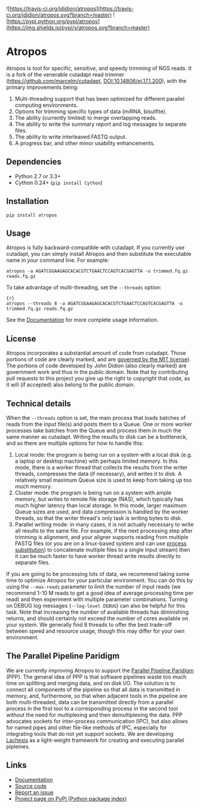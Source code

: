 ![https://travis-ci.org/jdidion/atropos](https://travis-ci.org/jdidion/atropos.svg?branch=master)
![https://pypi.python.org/pypi/atropos](https://img.shields.io/pypi/v/atropos.svg?branch=master)

# Atropos

Atropos is tool for specific, sensitive, and speedy trimming of NGS reads. It is a fork of the venerable cutadapt read trimmer (https://github.com/marcelm/cutadapt, [DOI:10.14806/ej.17.1.200](http://dx.doi.org/10.14806/ej.17.1.200)), with the primary improvements being:

1. Multi-threading support that has been optimized for different parallel computing environments.
2. Options for trimming specific types of data (miRNA, bisulfite).
3. The ability (currently limited) to merge overlapping reads.
4. The ability to write the summary report and log messages to separate files.
5. The ability to write interleaved FASTQ output.
6. A progress bar, and other minor usability enhancements.

## Dependencies

* Python 2.7 or 3.3+
* Cython 0.24+ (`pip install Cython`)

## Installation

`pip install atropos`

## Usage

Atropos is fully backward-compatible with cutadapt. If you currently use cutadapt, you can simply install Atropos and then substitute the executable name in your command line. For example:

```{r}
atropos -a AGATCGGAAGAGCACACGTCTGAACTCCAGTCACGAGTTA -o trimmed.fq.gz reads.fq.gz
```

To take advantage of multi-threading, set the `--threads` option:

```
{r}
atropos --threads 8 -a AGATCGGAAGAGCACACGTCTGAACTCCAGTCACGAGTTA -o trimmed.fq.gz reads.fq.gz
```

See the [Documentation](https://atropos.readthedocs.org/) for more complete usage information.

## License

Atropos incorporates a substantial amount of code from cutadapt. Those portions of code are clearly marked, and are [governed by the MIT license](https://github.com/marcelm/cutadapt/blob/master/LICENSE)). The portions of code developed by John Didion (also clearly marked) are government work and thus in the public domain. Note that by contributing pull requests to this project you give up the right to copyright that code, as it will (if accepted) also belong to the public domain.

## Technical details

When the `--threads` option is set, the main process that loads batches of reads from the input file(s) and posts them to a Queue. One or more worker processes take batches from the Queue and process them in much the same manner as cutadapt. Writing the results to disk can be a bottleneck, and so there are multiple options for how to handle this:

1. Local mode: the program is being run on a system with a local disk (e.g. a laptop or desktop machine) with perhaps limited memory. In this mode, there is a worker thread that collects the results from the writer threads, compresses the data (if necessary), and writes it to disk. A relatively small maximum Queue size is used to keep from taking up too much memory.
2. Cluster mode: the program is being run on a system with ample memory, but writes to remote file storage (NAS), which typically has much higher latency than local storage. In this mode, larger maximum Queue sizes are used, and data compression is handled by the worker threads, so that the writer thread's only task is writing bytes to disk.
3. Parallel writing mode: in many cases, it is not actually necessary to write all results to the same file. For example, if the next processing step after trimming is alignment, and your aligner supports reading from multiple FASTQ files (or you are on a linux-based system and can use [process substitution](http://www.tldp.org/LDP/abs/html/process-sub.html)) to concatenate multiple files to a single input stream) then it can be much faster to have worker thread write results directly to separate files.

If you are going to be processing lots of data, we recommend taking some time to optimize Atropos for your particular environment. You can do this by using the `--max-reads` parameter to limit the number of input reads (we recommend 1-10 M reads to get a good idea of average processing time per read) and then experiment with multiple parameter combinations. Turning on DEBUG log messages (`--log-level DEBUG`) can also be helpful for this task. Note that increasing the number of available threads has diminishing returns, and should certainly not exceed the number of cores available on your system. We generally find 8 threads to offer the best trade-off between speed and resource usage, though this may differ for your own environment.

## The Parallel Pipeline Paridigm

We are currently improving Atropos to support the [Parallel Pipeline Paridigm]() (PPP). The general idea of PPP is that software pipelines waste too much time on splitting and merging data, and on disk I/O. The solution is to connect all components of the pipeline so that all data is transmitted in memory, and, furthermore, so that when adjacent tools in the pipeline are both multi-threaded, data can be transmitted directly from a parallel process in the first tool to a corresponding process in the second tool without the need for multiplexing and then demultiplexing the data. PPP advocates sockets for inter-process communication (IPC), but also allows for named pipes and other file-like methods of IPC, especially for integrating tools that do not yet support sockets. We are developing [Lachesis]() as a light-weight framework for creating and executing parallel pipleines.

## Links

* [Documentation](https://atropos.readthedocs.org/)
* [Source code](https://github.com/jdidion/atropos/)
* [Report an issue](https://github.com/jdidion/atropos/issues)
* [Project page on PyPI (Python package index)](https://pypi.python.org/pypi/atropos/)

